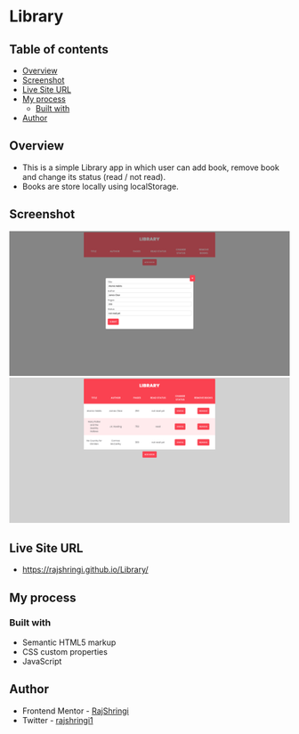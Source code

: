 # Library

## Table of contents

- [Overview](#overview)
- [Screenshot](#screenshot)
- [Live Site URL](#live-site-url)
- [My process](#my-process)
  - [Built with](#built-with)
- [Author](#author)

## Overview

- This is a simple Library app in which user can add book, remove book and change its status (read / not read).
- Books are store locally using localStorage.

## Screenshot

<img src="Images/Screenshot 2021-09-09 at 00-14-36 Document.png">
<img src = "Images/Screenshot 2021-09-09 at 00-19-31 Document.png">

## Live Site URL

- https://rajshringi.github.io/Library/

## My process

### Built with

- Semantic HTML5 markup
- CSS custom properties
- JavaScript

## Author

- Frontend Mentor - [RajShringi](https://www.frontendmentor.io/profile/RajShringi)
- Twitter - [rajshringi1](https://twitter.com/RajShringi1)
